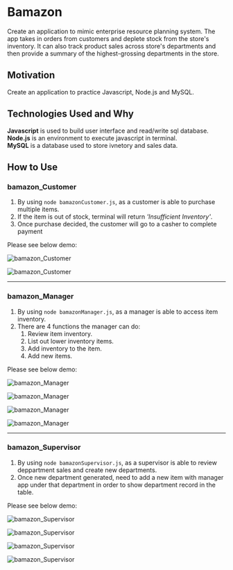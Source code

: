 # Bamazon
Create an application to mimic enterprise resource planning system. The app takes in orders from customers and deplete stock from the store's inventory. It can also track product sales across store's departments and then provide a summary of the highest-grossing departments in the store.

## Motivation
Create an application to practice Javascript, Node.js and MySQL.

## Technologies Used and Why
**Javascript** is used to build user interface and read/write sql database.  
**Node.js** is an environment to execute javascript in terminal.  
**MySQL** is a database used to store ivnetory and sales data.

## How to Use

### bamazon_Customer
1. By using `node bamazonCustomer.js`, as a customer is able to purchase multiple items.
2. If the item is out of stock, terminal will return *'Insufficient Inventory'*.
3. Once purchase decided, the customer will go to a casher to complete payment

Please see below demo:

![bamazon_Customer](https://media.giphy.com/media/YkhE7bf91MaLI1yilG/giphy.gif)

![bamazon_Customer](https://media.giphy.com/media/UUo0SuY1zRl5lDWjtq/giphy.gif)

------
### bamazon_Manager
1. By using `node bamazonManager.js`, as a manager is able to access item inventory.
2. There are 4 functions the manager can do:
    1. Review item inventory.
    2. List out lower inventory items.
    3. Add inventory to the item.
    4. Add new items.

Please see below demo:

![bamazon_Manager](https://media.giphy.com/media/giKJXzwQuK75fDQZKx/giphy.gif)

![bamazon_Manager](https://media.giphy.com/media/Kc2QE6NzJP1YzVuRXt/giphy.gif)

![bamazon_Manager](https://media.giphy.com/media/kgDNqc2LYZjqXOSOHy/giphy.gif)

![bamazon_Manager](https://media.giphy.com/media/f4D11Bq7bAOckoik1H/giphy.gif)

------
### bamazon_Supervisor
1. By using `node bamazonSupervisor.js`, as a supervisor is able to review deppartment sales and create new departments.
2. Once new department generated, need to add a new item with manager app under that department in order to show department record in the table.

Please see below demo:

![bamazon_Supervisor](https://media.giphy.com/media/jsgA3qNswQ10Exf6RK/giphy.gif)

![bamazon_Supervisor](https://media.giphy.com/media/VItrBgQRjjc4mCGV5o/giphy.gif)

![bamazon_Supervisor](https://media.giphy.com/media/gH1uLlOUvJWsOQ4K0X/giphy.gif)

![bamazon_Supervisor](https://media.giphy.com/media/cjhmJGL1eUQCRR3RVr/giphy.gif)
